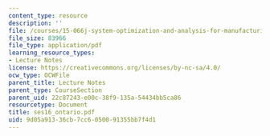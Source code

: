 ```yaml
---
content_type: resource
description: ''
file: /courses/15-066j-system-optimization-and-analysis-for-manufacturing-summer-2003/9d05a91336cb7cc6050091355bb7f4d1_ses16_ontario.pdf
file_size: 83966
file_type: application/pdf
learning_resource_types:
- Lecture Notes
license: https://creativecommons.org/licenses/by-nc-sa/4.0/
ocw_type: OCWFile
parent_title: Lecture Notes
parent_type: CourseSection
parent_uid: 22c87243-e00c-38f9-135a-54434bb5ca86
resourcetype: Document
title: ses16_ontario.pdf
uid: 9d05a913-36cb-7cc6-0500-91355bb7f4d1
---
```

